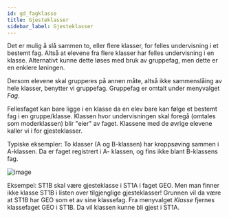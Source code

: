 ```yaml
---
id: gd_fagklasse
title: Gjesteklasser
sidebar_label: Gjesteklasser
---
```

Det er mulig å slå sammen to, eller flere klasser, for felles undervisning i et bestemt fag. Altså at elevene fra flere klasser har felles undervisning i en klasse. Alternativt kunne dette løses med bruk av gruppefag, men dette er en enklere løningen.

Dersom elevene skal grupperes på annen måte, altså ikke sammenslåing av hele klasser, benytter vi gruppefag. Gruppefag er omtalt under menyvalget _Fag_.

Fellesfaget kan bare ligge i en klasse da en elev bare kan følge et bestemt fag i en gruppe/klasse. Klassen hvor undervisningen skal foregå (omtales som moderklassen) blir "eier" av faget. Klassene med de øvrige elevene kaller vi i for gjesteklasser. 

Typiske eksempler: To klasser (A og B-klassen) har kroppsøving sammen i A-klassen. Da er faget registrert i A- klassen, og fins ikke blant B-klassens fag.

![image](https://github.com/BarmanHanssen/iskole/assets/80097133/1ad15ab4-a3ef-4652-8f52-a69df0499455)

Eksempel: ST1B skal være gjesteklasse i ST1A i faget GEO. Men man finner ikke klasse ST1B i listen over tilgjenglige gjesteklasser! Grunnen vil da være at ST1B  har GEO som et av sine klassefag. Fra menyvalget _Klasse_ fjernes klassefaget GEO i ST1B. Da vil klassen kunne bli gjest i ST1A.
